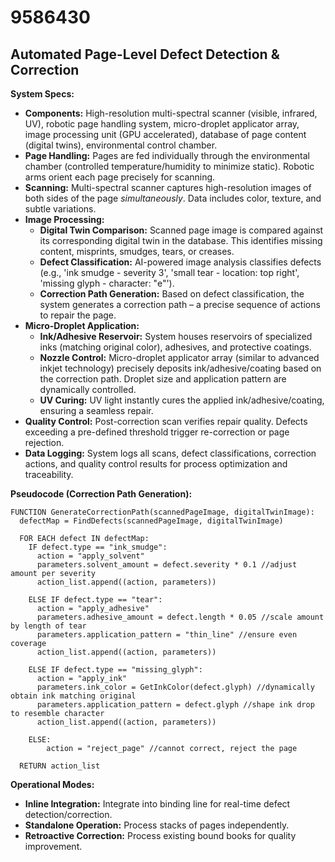 # 9586430

## Automated Page-Level Defect Detection & Correction

**System Specs:**

*   **Components:** High-resolution multi-spectral scanner (visible, infrared, UV), robotic page handling system, micro-droplet applicator array, image processing unit (GPU accelerated), database of page content (digital twins), environmental control chamber.
*   **Page Handling:** Pages are fed individually through the environmental chamber (controlled temperature/humidity to minimize static).  Robotic arms orient each page precisely for scanning.
*   **Scanning:** Multi-spectral scanner captures high-resolution images of both sides of the page *simultaneously*.  Data includes color, texture, and subtle variations.
*   **Image Processing:**
    *   **Digital Twin Comparison:** Scanned page image is compared against its corresponding digital twin in the database.  This identifies missing content, misprints, smudges, tears, or creases.
    *   **Defect Classification:**  AI-powered image analysis classifies defects (e.g., 'ink smudge - severity 3', 'small tear - location: top right', 'missing glyph - character: "e"').
    *   **Correction Path Generation:**  Based on defect classification, the system generates a correction path – a precise sequence of actions to repair the page.
*   **Micro-Droplet Application:**
    *   **Ink/Adhesive Reservoir:** System houses reservoirs of specialized inks (matching original color), adhesives, and protective coatings.
    *   **Nozzle Control:**  Micro-droplet applicator array (similar to advanced inkjet technology) precisely deposits ink/adhesive/coating based on the correction path.  Droplet size and application pattern are dynamically controlled.
    *   **UV Curing:** UV light instantly cures the applied ink/adhesive/coating, ensuring a seamless repair.
*   **Quality Control:**  Post-correction scan verifies repair quality.  Defects exceeding a pre-defined threshold trigger re-correction or page rejection.
*   **Data Logging:** System logs all scans, defect classifications, correction actions, and quality control results for process optimization and traceability.

**Pseudocode (Correction Path Generation):**

```
FUNCTION GenerateCorrectionPath(scannedPageImage, digitalTwinImage):
  defectMap = FindDefects(scannedPageImage, digitalTwinImage)

  FOR EACH defect IN defectMap:
    IF defect.type == "ink_smudge":
      action = "apply_solvent"
      parameters.solvent_amount = defect.severity * 0.1 //adjust amount per severity
      action_list.append((action, parameters))

    ELSE IF defect.type == "tear":
      action = "apply_adhesive"
      parameters.adhesive_amount = defect.length * 0.05 //scale amount by length of tear
      parameters.application_pattern = "thin_line" //ensure even coverage
      action_list.append((action, parameters))

    ELSE IF defect.type == "missing_glyph":
      action = "apply_ink"
      parameters.ink_color = GetInkColor(defect.glyph) //dynamically obtain ink matching original
      parameters.application_pattern = defect.glyph //shape ink drop to resemble character
      action_list.append((action, parameters))

    ELSE:
        action = "reject_page" //cannot correct, reject the page

  RETURN action_list
```

**Operational Modes:**

*   **Inline Integration:** Integrate into binding line for real-time defect detection/correction.
*   **Standalone Operation:**  Process stacks of pages independently.
*   **Retroactive Correction:** Process existing bound books for quality improvement.